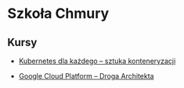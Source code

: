 # Szkoła Chmury

## Kursy

* [Kubernetes dla każdego – sztuka konteneryzacji](./Kubernetes)

* [Google Cloud Platform – Droga Architekta](./GCP_architekt)
